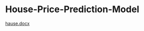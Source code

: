 # House-Price-Prediction-Model
[hause.docx](https://github.com/fatmacetinn/House-Price-Prediction-Model/files/13666772/hause.docx)

